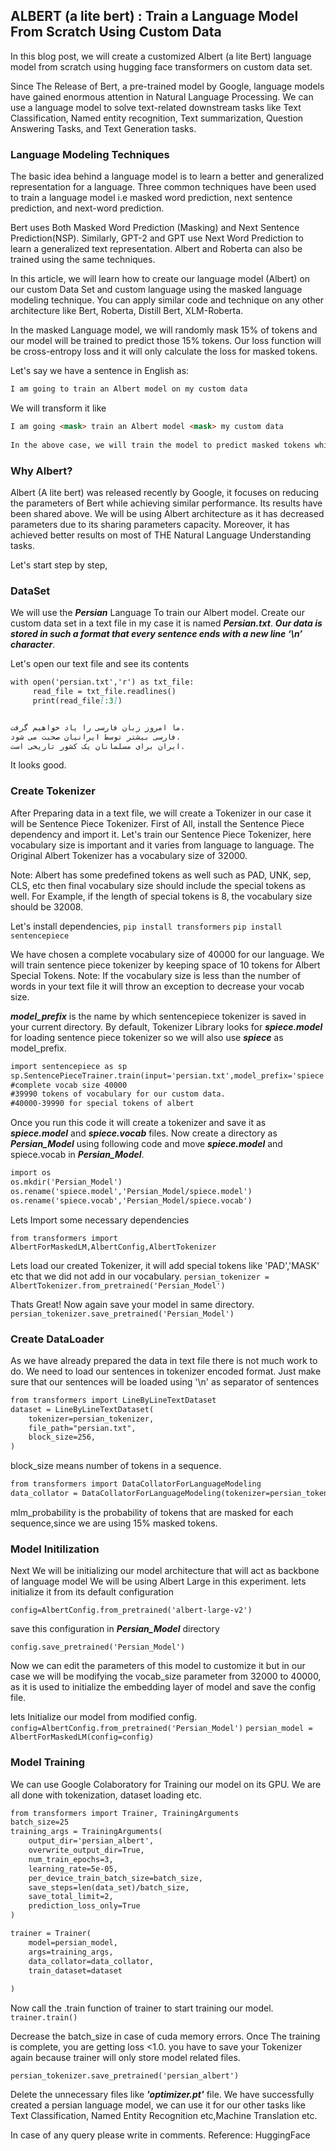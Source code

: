 ## ALBERT (a lite bert) : Train a Language Model From Scratch Using Custom Data
In this blog post, we will create a customized Albert (a lite Bert) language model from scratch using hugging face transformers on custom data set.

Since The Release of Bert, a pre-trained model by Google, language models have gained enormous attention in Natural Language Processing. We can use a language model to solve text-related downstream tasks like Text Classification, Named entity recognition, Text summarization, Question Answering Tasks, and Text Generation tasks.

### Language Modeling Techniques

The basic idea behind a language model is to learn a better and generalized representation for a language. Three common techniques have been used to train a language model i.e masked word prediction, next sentence prediction, and next-word prediction.

Bert uses Both Masked Word Prediction (Masking) and Next Sentence Prediction(NSP). Similarly, GPT-2 and GPT use Next Word Prediction to learn a generalized text representation. Albert and Roberta can also be trained using the same techniques.

In this article, we will learn how to create our language model (Albert) on our custom Data Set and custom language using the masked language modeling technique. You can apply similar code and technique on any other architecture like Bert, Roberta, Distill Bert, XLM-Roberta.

In the masked Language model, we will randomly mask 15% of tokens and our model will be trained to predict those 15% tokens.
Our loss function will be cross-entropy loss and it will only calculate the loss for masked tokens.

Let's say we have a sentence in English as: 

```markdown
I am going to train an Albert model on my custom data
```

We will transform it like 
```markdown
I am going <mask> train an Albert model <mask> my custom data
  
In the above case, we will train the model to predict masked tokens which are to, on.
```

### Why Albert? 
Albert (A lite bert) was released recently by Google, it focuses on reducing the parameters of Bert while achieving similar performance. Its results have been shared above.
We will be using Albert architecture as it has decreased parameters due to its sharing parameters capacity. Moreover, it has achieved better results on most of THE Natural Language Understanding tasks.

Let's start step by step,

### DataSet
We will use the ***Persian*** Language To train our Albert model. Create our custom data set in a text file in my case it is named ***Persian.txt***. ***Our data is stored in such a format that every sentence ends with a new line ‘\n’ character***.

Let's open our text file and see its contents

```markdown
with open('persian.txt','r') as txt_file:
     read_file = txt_file.readlines()
     print(read_file[:3])
```
```markdown

ما امروز زبان فارسی را یاد خواهیم گرفت.
فارسی بیشتر توسط ایرانیان صحبت می شود.
ایران برای مسلمانان یک کشور تاریخی است.
```
It looks good.

### Create Tokenizer
After Preparing data in a text file, we will create a Tokenizer in our case it will be Sentence Piece Tokenizer. First of All, install the Sentence Piece dependency and import it. Let's train our Sentence Piece Tokenizer, here vocabulary size is important and it varies from language to language. The Original Albert Tokenizer has a vocabulary size of 32000. 

Note: Albert has some predefined tokens as well such as PAD, UNK, sep, CLS, etc then final vocabulary size should include the special tokens as well. For Example, if the length of special tokens is 8, the vocabulary size should be 32008.

Let's install dependencies, 
`pip install transformers`
`pip install sentencepiece`

We have chosen a complete vocabulary size of 40000 for our language. We will train sentence piece tokenizer by keeping space of 10 tokens for Albert Special Tokens.
Note: If the vocabulary size is less than the number of words in your text file it will throw an exception to decrease your vocab size.

***model_prefix*** is the name by which sentencepiece tokenizer is saved in your current directory. By default, Tokenizer Library looks for ***spiece.model*** for loading sentence piece tokenizer so we will also use ***spiece*** as model_prefix.

```markdown
import sentencepiece as sp
sp.SentencePieceTrainer.train(input='persian.txt',model_prefix='spiece', vocab_size=39990)
#complete vocab size 40000
#39990 tokens of vocabulary for our custom data.
#40000-39990 for special tokens of albert
```

Once you run this code it will create a tokenizer and save it as ***spiece.model*** and ***spiece.vocab*** files.
Now create a directory as ***Persian_Model*** using following code and move ***spiece.model*** and spiece.vocab in ***Persian_Model***.

```markdown
import os
os.mkdir('Persian_Model')
os.rename('spiece.model','Persian_Model/spiece.model')
os.rename('spiece.vocab','Persian_Model/spiece.vocab')
```
Lets Import some necessary dependencies

`from transformers import AlbertForMaskedLM,AlbertConfig,AlbertTokenizer`

Lets load our created Tokenizer, it will add special tokens like 'PAD','MASK' etc that we did not add in our vocabulary.
`persian_tokenizer = AlbertTokenizer.from_pretrained('Persian_Model')`
 
Thats Great!
Now again save your model in same directory.
`persian_tokenizer.save_pretrained('Persian_Model')`

### Create DataLoader

As we have already prepared the data in text file there is not much work to do.
We need to load our sentences in tokenizer encoded format.
Just make sure that our sentences will be loaded using '\n' as separator
of sentences

```markdown
from transformers import LineByLineTextDataset
dataset = LineByLineTextDataset(
    tokenizer=persian_tokenizer,
    file_path="persian.txt",
    block_size=256,
)
```
block_size means number of tokens in a sequence. 

```markdown
from transformers import DataCollatorForLanguageModeling
data_collator = DataCollatorForLanguageModeling(tokenizer=persian_tokenizer,mlm=True, mlm_probability=0.15)
```
mlm_probability is the probability of tokens that are masked for each sequence,since we are using 15% masked tokens.

### Model Initilization
Next We will be initializing our model architecture that will act as backbone
of language model
We will be using Albert Large in this experiment.
lets initialize it from its default configuration

`config=AlbertConfig.from_pretrained('albert-large-v2')`

save this configuration in ***Persian_Model*** directory

`config.save_pretrained('Persian_Model')`

Now we can edit the parameters of this model to customize it but in our case we
will be modifying the vocab_size parameter from 32000 to 40000, as it is used
to initialize the embedding layer of model and save the config file.

lets Initialize our model from modified config.
`config=AlbertConfig.from_pretrained('Persian_Model')`
`persian_model = AlbertForMaskedLM(config=config)`
 
### Model Training

We can use Google Colaboratory for Training our model on its GPU.
We are all done with tokenization, dataset loading etc.
```markdown
from transformers import Trainer, TrainingArguments
batch_size=25
training_args = TrainingArguments(
    output_dir='persian_albert',
    overwrite_output_dir=True,
    num_train_epochs=3,
    learning_rate=5e-05,
    per_device_train_batch_size=batch_size,
    save_steps=len(data_set)/batch_size,
    save_total_limit=2,
    prediction_loss_only=True
)

trainer = Trainer(
    model=persian_model,
    args=training_args,
    data_collator=data_collator,
    train_dataset=dataset
    
)
 ```
Now call the .train function of trainer to start training our model. 
`trainer.train()`
 

Decrease the batch_size in case of cuda memory errors.
Once The training is complete, you are getting loss <1.0.
you have to save your Tokenizer again because trainer will only store model related files.

`persian_tokenizer.save_pretrained('persian_albert')`

Delete the unnecessary files like ***'optimizer.pt'*** file.
We have successfully created a persian language model, we can use it for our 
other tasks like Text Classification, Named Entity Recognition etc,Machine Translation etc.

In case of any query please write in comments.
Reference: HuggingFace
